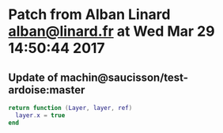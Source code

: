 # Patch from Alban Linard <alban@linard.fr> at Wed Mar 29 14:50:44 2017

## Update of machin@saucisson/test-ardoise:master

```lua
return function (Layer, layer, ref)
  layer.x = true
end
```

